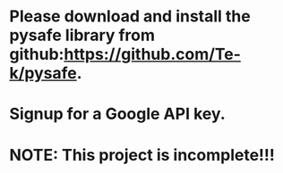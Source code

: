 # Please download and install the pysafe library from github:https://github.com/Te-k/pysafe.
# Signup for a Google API key.
# NOTE: This project is incomplete!!!
